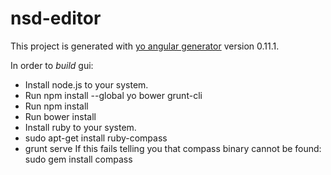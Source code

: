 # nsd-editor

This project is generated with [yo angular generator](https://github.com/yeoman/generator-angular)
version 0.11.1.

In order to *build* gui:
- Install node.js to your system.
- Run npm install --global yo bower grunt-cli
- Run npm install
- Run bower install
- Install ruby to your system.
- sudo apt-get install ruby-compass
- grunt serve
If this fails telling you that compass binary cannot be found: sudo gem install compass

